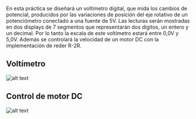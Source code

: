 En esta práctica se diseñará un voltímetro digital, que mida los cambios de potencial,
producidos por las variaciones de posición del eje rotativo de un potenciómetro conectado a
una fuente de 5V. Las lecturas serán mostradas en dos displays de 7 segmentos que
representarán dos dígitos, un entero y un decimal. Por lo tanto la escala de este voltímetro
estará entre 0,0V y 5,0V.
Además se controlará la velocidad de un motor DC con la implementación de reder R-2R.

## Voltímetro 

![alt text](./Imagenes/Circuito1.PNG)

## Control de motor DC

![alt text](./Imagenes/Circuito2.PNG)

